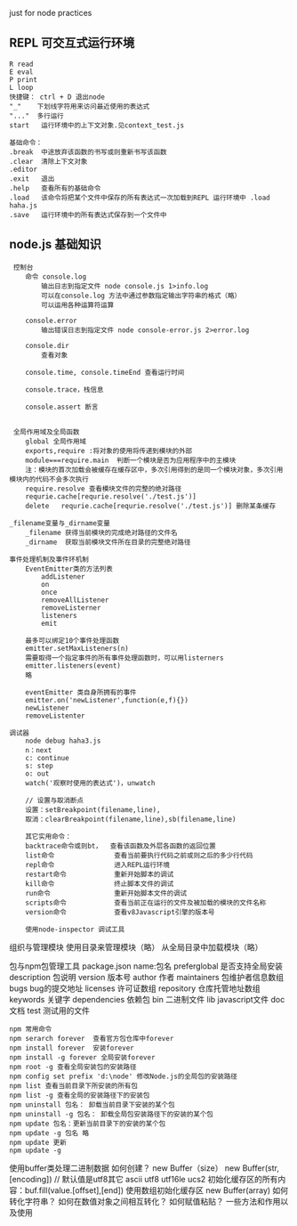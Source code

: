 just for node practices


## REPL  可交互式运行环境
    R read
    E eval
    P print
    L loop
    快捷键： ctrl + D 退出node
    "_"    下划线字符用来访问最近使用的表达式
    "..."  多行运行
    start   运行环境中的上下文对象.见context_test.js
    
    基础命令：
    .break  中途放弃该函数的书写或则重新书写该函数
    .clear  清除上下文对象
    .editor
    .exit   退出
    .help   查看所有的基础命令
    .load   该命令将把某个文件中保存的所有表达式一次加载到REPL 运行环境中 .load haha.js
    .save   运行环境中的所有表达式保存到一个文件中


## node.js 基础知识
     控制台
        命令 console.log
            输出日志到指定文件 node console.js 1>info.log
            可以在console.log 方法中通过参数指定输出字符串的格式（略）
            可以运用各种运算符运算
        
        console.error
            输出错误日志到指定文件 node console-error.js 2>error.log
        
        console.dir
            查看对象
            
        console.time, console.timeEnd 查看运行时间
        
        console.trace，栈信息
        
        console.assert 断言
        
        
     全局作用域及全局函数
        global 全局作用域
        exports,require :将对象的使用将传递到模块的外部
        module===require.main  判断一个模块是否为应用程序中的主模块
        注：模块的首次加载会被缓存在缓存区中，多次引用得到的是同一个模块对象，多次引用模块内的代码不会多次执行
        require.resolve 查看模块文件的完整的绝对路径
        requrie.cache[requrie.resolve('./test.js')]
        delete   requrie.cache[requrie.resolve('./test.js')] 删除某条缓存
        
    _filename变量与_dirname变量
        _filename 获得当前模块的完成绝对路径的文件名
        _dirname  获取当前模块文件所在目录的完整绝对路径
    
    事件处理机制及事件环机制
        EventEmitter类的方法列表
            addListener
            on
            once
            removeAllListener
            removeListerner
            listeners
            emit
            
        最多可以绑定10个事件处理函数
        emitter.setMaxListeners(n)
        需要取得一个指定事件的所有事件处理函数时，可以用listerners
        emitter.listeners(event)
        略
        
        eventEmitter 类自身所拥有的事件
        emitter.on('newListener',function(e,f){})
        newListener
        removeListenter
        
    调试器
        node debug haha3.js
        n：next 
        c: continue
        s: step
        o: out
        watch('观察时使用的表达式')，unwatch
        
        // 设置与取消断点
        设置：setBreakpoint(filename,line),
        取消：clearBreakpoint(filename,line),sb(filename,line)
        
        其它实用命令：
        backtrace命令或则bt，  查看该函数及外层各函数的返回位置
        list命令               查看当前要执行代码之前或则之后的多少行代码
        repl命令               进入REPL运行环境
        restart命令            重新开始脚本的调试
        kill命令               终止脚本文件的调试
        run命令                重新开始脚本文件的调试
        scripts命令            查看当前正在运行的文件及被加载的模块的文件名称
        version命令            查看v8Javascript引擎的版本号
        
        使用node-inspector 调试工具
        
组织与管理模块
    使用目录来管理模块（略）
    从全局目录中加载模块（略）
    
    
    
包与npm包管理工具
    package.json 
        name:包名
        preferglobal 是否支持全局安装
        description  包说明
        version      版本号
        author       作者
        maintainers  包维护者信息数组
        bugs         bug的提交地址
        licenses     许可证数组
        repository   仓库托管地址数组
        keywords     关键字
        dependencies 依赖包
    bin 二进制文件
    lib javascript文件
    doc 文档
    test 测试用的文件
    
    npm 常用命令
    npm serarch forever  查看官方包仓库中forever
    npm install forever  安装forever
    npm install -g forever 全局安装forever
    npm root -g 查看全局安装包的安装路径
    npm config set prefix 'd:\node' 修改Node.js的全局包的安装路径
    npm list 查看当前目录下所安装的所有包
    npm list -g 查看全局的安装路径下的安装包
    npm uninstall 包名： 卸载当前目录下安装的某个包
    npm uninstall -g 包名： 卸载全局包安装路径下的安装的某个包
    npm update 包名：更新当前目录下的安装的某个包
    npm update -g 包名 略
    npm update 更新
    npm update -g
    
使用buffer类处理二进制数据
    如何创建？
        new Buffer（size）
        new Buffer(str,[encoding])   // 默认值是utf8其它 ascii utf8 utf16le ucs2
        初始化缓存区的所有内容：buf.fill(value.[offset],[end])
        使用数组初始化缓存区 new Buffer(array)
    如何转化字符串？
    如何在数值对象之间相互转化？
    如何赋值粘贴？
    一些方法和作用以及使用
        
